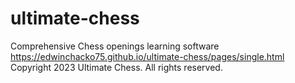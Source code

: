 # ultimate-chess
Comprehensive Chess openings learning software<br>
https://edwinchacko75.github.io/ultimate-chess/pages/single.html<br>
Copyright 2023 Ultimate Chess. All rights reserved.

